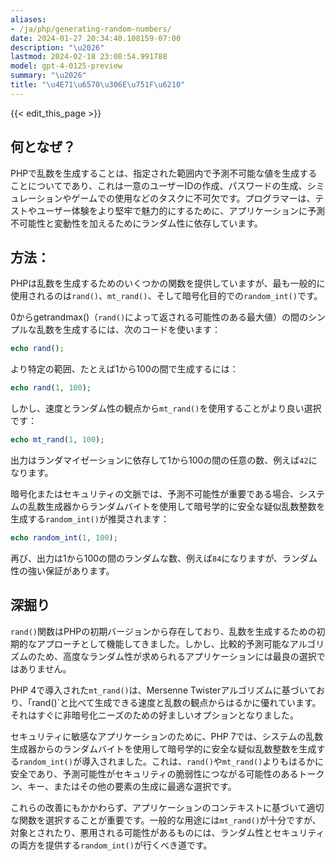 ```yaml
---
aliases:
- /ja/php/generating-random-numbers/
date: 2024-01-27 20:34:40.108159-07:00
description: "\u2026"
lastmod: 2024-02-18 23:08:54.991788
model: gpt-4-0125-preview
summary: "\u2026"
title: "\u4E71\u6570\u306E\u751F\u6210"
---
```


{{< edit_this_page >}}

## 何となぜ？

PHPで乱数を生成することは、指定された範囲内で予測不可能な値を生成することについてであり、これは一意のユーザーIDの作成、パスワードの生成、シミュレーションやゲームでの使用などのタスクに不可欠です。プログラマーは、テストやユーザー体験をより堅牢で魅力的にするために、アプリケーションに予測不可能性と変動性を加えるためにランダム性に依存しています。

## 方法：

PHPは乱数を生成するためのいくつかの関数を提供していますが、最も一般的に使用されるのは`rand()`、`mt_rand()`、そして暗号化目的での`random_int()`です。

0からgetrandmax()（`rand()`によって返される可能性のある最大値）の間のシンプルな乱数を生成するには、次のコードを使います：

```PHP
echo rand();
```

より特定の範囲、たとえば1から100の間で生成するには：

```PHP
echo rand(1, 100);
```

しかし、速度とランダム性の観点から`mt_rand()`を使用することがより良い選択です：

```PHP
echo mt_rand(1, 100);
```

出力はランダマイゼーションに依存して1から100の間の任意の数、例えば`42`になります。

暗号化またはセキュリティの文脈では、予測不可能性が重要である場合、システムの乱数生成器からランダムバイトを使用して暗号学的に安全な疑似乱数整数を生成する`random_int()`が推奨されます：

```PHP
echo random_int(1, 100);
```

再び、出力は1から100の間のランダムな数、例えば`84`になりますが、ランダム性の強い保証があります。

## 深掘り

`rand()`関数はPHPの初期バージョンから存在しており、乱数を生成するための初期的なアプローチとして機能してきました。しかし、比較的予測可能なアルゴリズムのため、高度なランダム性が求められるアプリケーションには最良の選択ではありません。

PHP 4で導入された`mt_rand()`は、Mersenne Twisterアルゴリズムに基づいており、「rand()`と比べて生成できる速度と乱数の観点からはるかに優れています。それはすぐに非暗号化ニーズのための好ましいオプションとなりました。

セキュリティに敏感なアプリケーションのために、PHP 7では、システムの乱数生成器からのランダムバイトを使用して暗号学的に安全な疑似乱数整数を生成する`random_int()`が導入されました。これは、`rand()`や`mt_rand()`よりもはるかに安全であり、予測可能性がセキュリティの脆弱性につながる可能性のあるトークン、キー、またはその他の要素の生成に最適な選択です。

これらの改善にもかかわらず、アプリケーションのコンテキストに基づいて適切な関数を選択することが重要です。一般的な用途には`mt_rand()`が十分ですが、対象とされたり、悪用される可能性があるものには、ランダム性とセキュリティの両方を提供する`random_int()`が行くべき道です。
